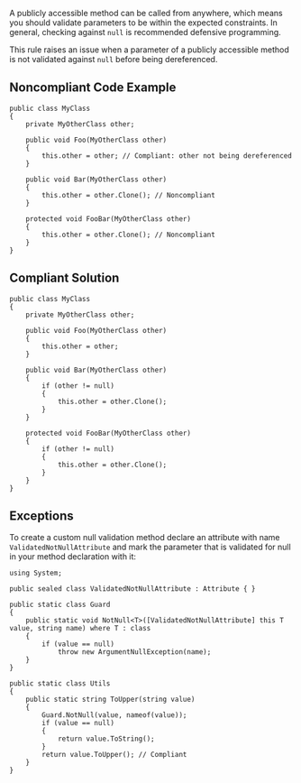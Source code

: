 A publicly accessible method can be called from anywhere, which means you should validate parameters to be within the expected constraints. In general, checking against `null` is recommended defensive programming.
 
This rule raises an issue when a parameter of a publicly accessible method is not validated against `null` before being dereferenced.
 
## Noncompliant Code Example

    public class MyClass
    {
        private MyOtherClass other;
    
        public void Foo(MyOtherClass other)
        {
            this.other = other; // Compliant: other not being dereferenced
        }
    
        public void Bar(MyOtherClass other)
        {
            this.other = other.Clone(); // Noncompliant
        }
    
        protected void FooBar(MyOtherClass other)
        {
            this.other = other.Clone(); // Noncompliant
        }
    }

## Compliant Solution

    public class MyClass
    {
        private MyOtherClass other;
    
        public void Foo(MyOtherClass other)
        {
            this.other = other;
        }
    
        public void Bar(MyOtherClass other)
        {
            if (other != null)
            {
                this.other = other.Clone();
            }
        }
    
        protected void FooBar(MyOtherClass other)
        {
            if (other != null)
            {
                this.other = other.Clone();
            }
        }
    }

## Exceptions
 
To create a custom null validation method declare an attribute with name `ValidatedNotNullAttribute` and mark the parameter that is validated for null in your method declaration with it:

    using System;
    
    public sealed class ValidatedNotNullAttribute : Attribute { }
    
    public static class Guard
    {
        public static void NotNull<T>([ValidatedNotNullAttribute] this T value, string name) where T : class
        {
            if (value == null)
                throw new ArgumentNullException(name);
        }
    }
    
    public static class Utils
    {
        public static string ToUpper(string value)
        {
            Guard.NotNull(value, nameof(value));
            if (value == null)
            {
                return value.ToString();
            }
            return value.ToUpper(); // Compliant
        }
    }